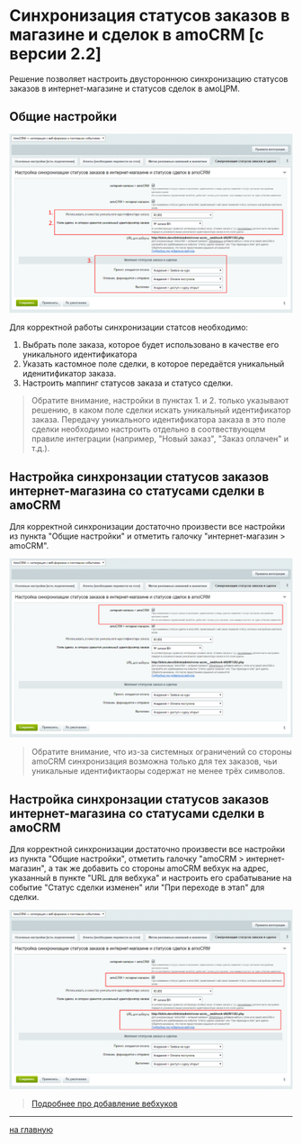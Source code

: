 # Синхронизация статусов заказов в магазине и сделок в amoCRM [с версии 2.2]

Решение позволяет настроить двустороннюю синхронизацию статусов заказов в интернет-магазине и статусов сделок в амоЦРМ.

## Общие настройки
![Обновление решений](./status-sync/sync-common.png)

Для корректной работы синхронизации статсов необходимо:
1. Выбрать поле заказа, которое будет использовано в качестве его уникального идентификатора
2. Указать кастомное поле сделки, в которое передаётся уникальный иденитификатор заказа.
3. Настроить маппинг статусов заказа и статусо сделки.

> Обратите внимание, настройки в пунктах 1. и 2. только указывают решению, в каком поле сделки искать уникальный идентификатор заказа. Передачу уникального идентификатора заказа в это поле сделки необходимо настроить отдельно в соотвествующем правиле интеграции (например, "Новый заказ", "Заказ оплачен" и т.д.).

## Настройка синхронзации статусов заказов интернет-магазина со статусами сделки в амоCRM
Для корректной синхронизации достаточно произвести все настройки из пункта "Общие настройки" и отметить галочку "интернет-магазин > amoCRM".

![Обновление решений](./status-sync/sync-bx-amo.png)

> Обратите внимание, что из-за системных ограничений со стороны amoCRM синхронизация возможна только для тех заказов, чьи уникальные идентификтаоры содержат не менее трёх символов.

## Настройка синхронзации статусов заказов интернет-магазина со статусами сделки в амоCRM
Для корректной синхронизации достаточно произвести все настройки из пункта "Общие настройки", отметить галочку "amoCRM > интернет-магазин", а так же добавить со стороны amoCRM вебхук на адрес, указанный в пункте "URL для вебхука" и настроить его срабатывание на событие "Статус сделки изменен" или "При переходе в этап" для сделки.

![Обновление решений](./status-sync/sync-amo-bx.png)

> [Подробнее про добавление вебхуков](https://www.amocrm.ru/developers/content/api/webhooks)
---
[на главную](./README.MD)    